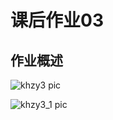 # 课后作业03

## 作业概述

![khzy3 pic](https://github.com/JayKay7812/Database-Theory/blob/master/课后作业03/image/khzy03.png)

![khzy3_1 pic](https://github.com/JayKay7812/Database-Theory/blob/master/课后作业03/image/khzy03_1.png)
